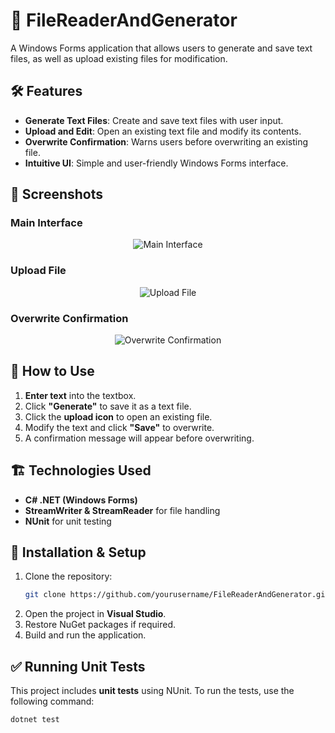 # 📂 FileReaderAndGenerator

A Windows Forms application that allows users to generate and save text files, as well as upload existing files for modification.

## 🛠 Features
- **Generate Text Files**: Create and save text files with user input.
- **Upload and Edit**: Open an existing text file and modify its contents.
- **Overwrite Confirmation**: Warns users before overwriting an existing file.
- **Intuitive UI**: Simple and user-friendly Windows Forms interface.

## 📸 Screenshots
### Main Interface  
<p align="center">
  <img src="https://github.com/user-attachments/assets/dd99312b-c95e-40c4-812f-b9334d8416a3" alt="Main Interface">
</p>

### Upload File  
<p align="center">
  <img src="https://github.com/user-attachments/assets/23ece0f9-b950-4682-829c-c9252d77cecf" alt="Upload File">
</p>

### Overwrite Confirmation  
<p align="center">
  <img src="https://github.com/user-attachments/assets/cf502313-2c96-458a-9996-0f5af4f1211a" alt="Overwrite Confirmation">
</p>



## 🚀 How to Use
1. **Enter text** into the textbox.
2. Click **"Generate"** to save it as a text file.
3. Click the **upload icon** to open an existing file.
4. Modify the text and click **"Save"** to overwrite.
5. A confirmation message will appear before overwriting.

## 🏗 Technologies Used
- **C# .NET (Windows Forms)**
- **StreamWriter & StreamReader** for file handling
- **NUnit** for unit testing

## 📝 Installation & Setup
1. Clone the repository:
   ```sh
   git clone https://github.com/yourusername/FileReaderAndGenerator.git
2. Open the project in **Visual Studio**.
3. Restore NuGet packages if required.
4. Build and run the application.

## ✅ Running Unit Tests
This project includes **unit tests** using NUnit. To run the tests, use the following command:

```sh
dotnet test
